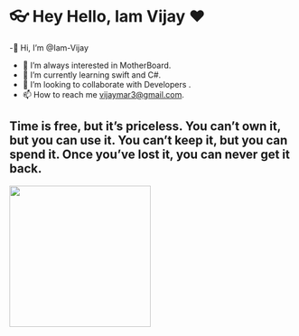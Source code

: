 # 👓 Hey Hello,  Iam Vijay ❤️ 

-👋 Hi, I’m @Iam-Vijay
- 👀 I’m always interested in MotherBoard.
- 🌱 I’m currently learning swift and C#.
- 💞️ I’m looking to collaborate with Developers .
- 📫 How to reach me vijaymar3@gmail.com.


<h2>Time is free, but it’s priceless. You can’t own it, but you can use it. You can’t keep it, but you can spend it. Once you’ve lost it, you can never get it back.</h2>

<img src="https://giphy.com/embed/3oz8xKaR836UJOYeOc"   width="250" />

<!---
Iam-Vijay/Iam-Vijay is a ✨ special ✨ repository because its `README.md` (this file) appears on your GitHub profile.
You can click the Preview link to take a look at your changes.
--->
